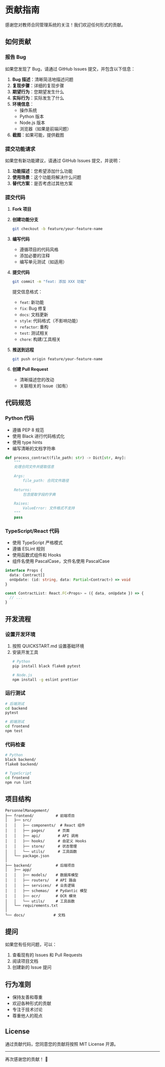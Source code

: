 # 贡献指南

感谢您对教师合同管理系统的关注！我们欢迎任何形式的贡献。

## 如何贡献

### 报告 Bug

如果您发现了 Bug，请通过 GitHub Issues 提交，并包含以下信息：

1. **Bug 描述**：清晰简洁地描述问题
2. **复现步骤**：详细的复现步骤
3. **期望行为**：您期望发生什么
4. **实际行为**：实际发生了什么
5. **环境信息**：
   - 操作系统
   - Python 版本
   - Node.js 版本
   - 浏览器（如果是前端问题）
6. **截图**：如果可能，提供截图

### 提交功能请求

如果您有新功能建议，请通过 GitHub Issues 提交，并说明：

1. **功能描述**：您希望添加什么功能
2. **使用场景**：这个功能将解决什么问题
3. **替代方案**：是否考虑过其他方案

### 提交代码

1. **Fork 项目**

2. **创建功能分支**
   ```bash
   git checkout -b feature/your-feature-name
   ```

3. **编写代码**
   - 遵循项目的代码风格
   - 添加必要的注释
   - 编写单元测试（如适用）

4. **提交代码**
   ```bash
   git commit -m "feat: 添加 XXX 功能"
   ```
   
   提交信息格式：
   - `feat`: 新功能
   - `fix`: Bug 修复
   - `docs`: 文档更新
   - `style`: 代码格式（不影响功能）
   - `refactor`: 重构
   - `test`: 测试相关
   - `chore`: 构建/工具相关

5. **推送到远程**
   ```bash
   git push origin feature/your-feature-name
   ```

6. **创建 Pull Request**
   - 清晰描述您的改动
   - 关联相关的 Issue（如有）

## 代码规范

### Python 代码

- 遵循 PEP 8 规范
- 使用 Black 进行代码格式化
- 使用 type hints
- 编写清晰的文档字符串

```python
def process_contract(file_path: str) -> Dict[str, Any]:
    """
    处理合同文件并提取信息
    
    Args:
        file_path: 合同文件路径
        
    Returns:
        包含提取字段的字典
        
    Raises:
        ValueError: 文件格式不支持
    """
    pass
```

### TypeScript/React 代码

- 使用 TypeScript 严格模式
- 遵循 ESLint 规则
- 使用函数式组件和 Hooks
- 组件名使用 PascalCase，文件名使用 PascalCase

```typescript
interface Props {
  data: Contract[]
  onUpdate: (id: string, data: Partial<Contract>) => void
}

const ContractList: React.FC<Props> = ({ data, onUpdate }) => {
  // ...
}
```

## 开发流程

### 设置开发环境

1. 按照 QUICKSTART.md 设置基础环境
2. 安装开发工具
   ```bash
   # Python
   pip install black flake8 pytest
   
   # Node.js
   npm install -g eslint prettier
   ```

### 运行测试

```bash
# 后端测试
cd backend
pytest

# 前端测试
cd frontend
npm test
```

### 代码检查

```bash
# Python
black backend/
flake8 backend/

# TypeScript
cd frontend
npm run lint
```

## 项目结构

```
PersonnelManagement/
├── frontend/          # 前端项目
│   ├── src/
│   │   ├── components/  # React 组件
│   │   ├── pages/      # 页面
│   │   ├── api/        # API 调用
│   │   ├── hooks/      # 自定义 Hooks
│   │   ├── store/      # 状态管理
│   │   └── utils/      # 工具函数
│   └── package.json
│
├── backend/           # 后端项目
│   ├── app/
│   │   ├── models/    # 数据库模型
│   │   ├── routers/   # API 路由
│   │   ├── services/  # 业务逻辑
│   │   ├── schemas/   # Pydantic 模型
│   │   ├── ocr/       # OCR 模块
│   │   └── utils/     # 工具函数
│   └── requirements.txt
│
└── docs/             # 文档
```

## 提问

如果您有任何问题，可以：

1. 查看现有的 Issues 和 Pull Requests
2. 阅读项目文档
3. 创建新的 Issue 提问

## 行为准则

- 保持友善和尊重
- 欢迎各种形式的贡献
- 专注于技术讨论
- 尊重他人的观点

## License

通过贡献代码，您同意您的贡献将按照 MIT License 开源。

---

再次感谢您的贡献！ 🎉

